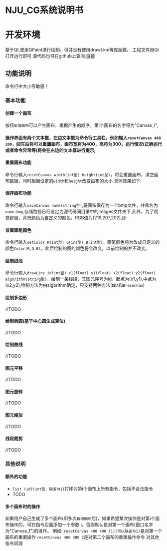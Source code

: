 # NJU_CG系统说明书

# 开发环境
基于Qt,使用QPaint进行绘制，但并没有使用drawLine等库函数。
工程文件用Qt打开运行即可
源代码也可在github上查阅.[链接](https://github.com/VingtDylan/NJU_CG/tree/master/NJU_CG)

## 功能说明
命令行中大小写敏感！

### 基本功能

#### 创建一个画布
按钮`新增画布`可以产生画布，根据产生的顺序，第i个画布的名字将为"Canvas_i";

#### 操作界面有两个文本框，左边文本框为命令行工具栏，例如输入`resetCanvas 400 300`，回车后将可以重置画布，画布宽将为400，高将为300，运行情况(正确运行或者命令异常等)将会在右边的文本框进行提示;

#### 重置画布功能
命令行输入`resetCanvas width(int型) height(int型)`，将会重置画布，清空画布数据，同时根据设定的`width`和`height`改变画布的大小
具体效果如下:

#### 保存画布功能
命令行输入`saveCanvas name(string型)`,将画布保存为一个bmp文件，并命名为`name.bmp`,存储路径已经设定为源代码同目录中的images文件夹下,此外，为了视觉舒服，背景颜色为自定义的颜色，RGB值为(219,207,202),即:


#### 设置画笔颜色
命令行输入`setColor R(int型) G(int型) B(int型)`，画笔颜色将为改成自定义的颜色`Color(R,G,B)`，此后绘制的图的颜色将会改变，以前绘制的并不改变。

#### 绘制线段
命令行输入`drawLine id(int型) x1(float) y1(float) x2(float) y2(float) algorithm(string型)`，绘制一条线段，其图元序号为id，起点为(x1,y1),中点为(x2,y2),绘制方法为由algorithm确定，只支持两种方法(`DDA`和`Bresenham`)

#### 绘制多边形
//TODO

#### 绘制椭圆(基于中心圆生成算法)
//TODO

#### 绘制曲线
//TODO

#### 图元平移
//TODO

#### 图元旋转
//TODO

#### 图元缩放
//TODO

#### 线段裁剪
//TODO

### 其他说明

#### 额外的功能
 - `list (id)(int型，缺省为1)`打印对第i个画布上所有指令，包括不合法指令
 -  TODO

#### 多个画布时的操作
如果用户自己生成了多个画布(即多次`新增画布`后)，如果希望某次操作是对第i个画布操作的，可在指令后面添加一个参数 i，否则默认是对第一个画布(窗口名字为"Canvas_1")的操作。
例如:
`resetCanvas 400 400 (1)(可以缺省为1)`是对第一个画布的重置操作
`resetCanvas 400 400 2`是对第二个画布的重置操作命令
对其他指令同理
